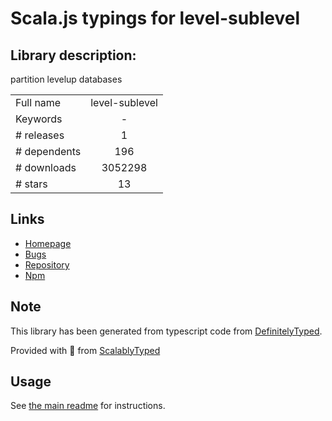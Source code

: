
# Scala.js typings for level-sublevel


## Library description:
partition levelup databases

|                    |                 |
| ------------------ | :-------------: |
| Full name          | level-sublevel |
| Keywords           | - |
| # releases         | 1 |
| # dependents       | 196 |
| # downloads        | 3052298 |
| # stars            | 13 |

## Links
- [Homepage](https://github.com/dominictarr/level-sublevel)
- [Bugs](https://github.com/dominictarr/level-sublevel/issues)
- [Repository](https://github.com/dominictarr/level-sublevel)
- [Npm](https://www.npmjs.com/package/level-sublevel)
    


## Note
This library has been generated from typescript code from [DefinitelyTyped](https://definitelytyped.org).

Provided with :purple_heart: from [ScalablyTyped](https://github.com/oyvindberg/ScalablyTyped)

## Usage
See [the main readme](../../readme.md) for instructions.


